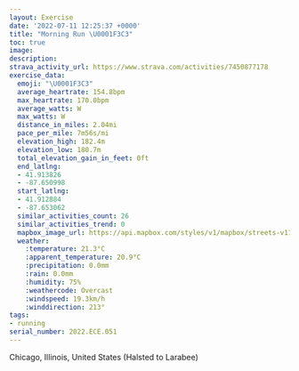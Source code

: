```yaml
---
layout: Exercise
date: '2022-07-11 12:25:37 +0000'
title: "Morning Run \U0001F3C3"
toc: true
image:
description:
strava_activity_url: https://www.strava.com/activities/7450877178
exercise_data:
  emoji: "\U0001F3C3"
  average_heartrate: 154.8bpm
  max_heartrate: 170.0bpm
  average_watts: W
  max_watts: W
  distance_in_miles: 2.04mi
  pace_per_mile: 7m56s/mi
  elevation_high: 182.4m
  elevation_low: 180.7m
  total_elevation_gain_in_feet: 0ft
  end_latlng:
  - 41.913826
  - -87.650998
  start_latlng:
  - 41.912884
  - -87.653062
  similar_activities_count: 26
  similar_activities_trend: 0
  mapbox_image_url: https://api.mapbox.com/styles/v1/mapbox/streets-v11/static/path-5+787af2-1.0(oby~Ftv~uOs%40%40KCQ%3FeAHKCIKCMCe%40Gc%40Fg%40ISDYCs%40B_CBYGQ%40yAEQBm%40CY%40u%40AOAcENcAMSBgAI%5D%3FaB%40YCQ%3FWIuSKcAu%40N%7B%40DEGAOAiADSAiEKOJMAuDEMAe%40DyAC_%40CKAWH_%40Aa%40Ke%40AuAIWEe%40%40YJe%40ISFg%40ASE_ACKCUBwABOAYEMAaCBe%40Cm%40%40O%3FWAaBCa%40AmBFE%40rBG%5CBP%40xADPGf%40BZ%3FND%5C%40%5EINBlEDh%40CV%3Ff%40CP%40VEX%3Fh%40Hh%40DFDVCh%40FpAFZBfC%40%60DKXBN%3F%60BFb%40CX%3Fh%40CVFRIjAJj%40An%40BPAXCNLf%40%7C%40%5BPEf%40%3F%40%40AfADhBFbRBZCPJbS),pin-s-s+e5b22e(-87.65307,41.91288),pin-s-f+89ae00(-87.65100000000001,41.91382000000003)/auto/800x800?access_token=pk.eyJ1Ijoiam9zaGJlY2ttYW4iLCJhIjoiY205eWR2aDd1MWZ6djJrbXc4a3M0bWZleiJ9.XiG9OWkNcZk2QzjJbxLB4A
  weather:
    :temperature: 21.3°C
    :apparent_temperature: 20.9°C
    :precipitation: 0.0mm
    :rain: 0.0mm
    :humidity: 75%
    :weathercode: Overcast
    :windspeed: 19.3km/h
    :winddirection: 213°
tags:
- running
serial_number: 2022.ECE.051
---
```

Chicago, Illinois, United States (Halsted to Larabee)
